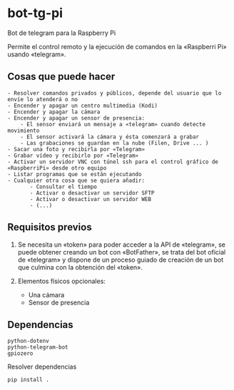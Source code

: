 # bot-tg-pi
Bot de telegram para la Raspberry Pi

Permite el control remoto y la ejecución de comandos en la «Raspberri Pi» usando «telegram».

## Cosas que puede hacer
    - Resolver comandos privados y públicos, depende del usuario que lo envíe lo atenderá o no
    - Encender y apagar un centro multimedia (Kodi)
    - Encender y apagar la cámara
    - Encender y apagar un sensor de presencia:
        - El sensor enviará un mensaje a «telegram» cuando detecte movimiento
        - El sensor activará la cámara y ésta comenzará a grabar
        - Las grabaciones se guardan en la nube (Filen, Drive ... )
    - Sacar una foto y recibirla por «Telegram»
    - Grabar vídeo y recibirlo por «Telegram»
    - Activar un servidor VNC con túnel ssh para el control gráfico de «RaspberriPi» desde otro equipo
    - Listar programas que se están ejecutando
    - Cualquier otra cosa que se quiera añadir:
           - Consultar el tiempo
           - Activar o desactivar un servidor SFTP
           - Activar o desactivar un servidor WEB
           - (...)         
## Requisitos previos

1) Se necesita un «token» para poder acceder a la API de «telegram», se puede obtener creando un bot con «BotFather», se trata del bot oficial de «telegram» y dispone de un proceso guiado de creación de un bot que culmina con la obtención del «token».

2) Elementos físicos opcionales: 
    - Una cámara 
    - Sensor de presencia

## Dependencias
    python-dotenv
    python-telegram-bot   
    gpiozero
Resolver dependencias

```
pip install .
```
  
